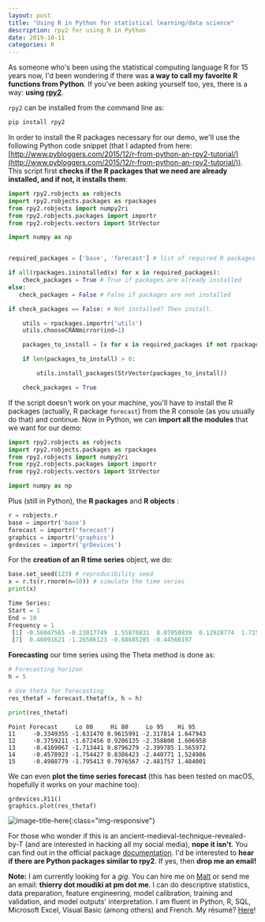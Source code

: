 ```yaml
---
layout: post
title: "Using R in Python for statistical learning/data science"
description: rpy2 for using R in Python 
date: 2019-10-11
categories: R
---
```



As someone who's been using the statistical computing language R for 15 years now, I'd been  wondering if there was __a way to call my favorite R functions from Python__. If you've been asking yourself too, yes, there is a way: __using [rpy2](https://pypi.org/project/rpy2/)__. 

`rpy2` can be installed from the command line as:

```bash
pip install rpy2
```

In order to install the R packages necessary for our	 demo, we'll use the following Python code snippet (that I adapted from here: [http://www.pybloggers.com/2015/12/r-from-python-an-rpy2-tutorial/](http://www.pybloggers.com/2015/12/r-from-python-an-rpy2-tutorial/)). This script first __checks if the R packages that we need are already installed, and if not, it installs them__:

```python
import rpy2.robjects as robjects
import rpy2.robjects.packages as rpackages
from rpy2.robjects import numpy2ri
from rpy2.robjects.packages import importr
from rpy2.robjects.vectors import StrVector

import numpy as np


required_packages = ['base', 'forecast'] # list of required R packages 

if all(rpackages.isinstalled(x) for x in required_packages):
    check_packages = True # True if packages are already installed 
else:
   check_packages = False # False if packages are not installed 

if check_packages == False: # Not installed? Then install.

    utils = rpackages.importr('utils')
    utils.chooseCRANmirror(ind=1)

    packages_to_install = [x for x in required_packages if not rpackages.isinstalled(x)]

    if len(packages_to_install) > 0:

        utils.install_packages(StrVector(packages_to_install))

    check_packages = True 
```

If the script doesn't work on your machine, you'll have to install the R packages (actually, R package `forecast`)  from the R console (as you usually do that) and continue. Now in Python, we can __import all the modules__ that we want for our demo:

```python
import rpy2.robjects as robjects
import rpy2.robjects.packages as rpackages
from rpy2.robjects import numpy2ri
from rpy2.robjects.packages import importr
from rpy2.robjects.vectors import StrVector

import numpy as np
```

Plus (still in Python), the __R packages__ and __R objects__ :

```python
r = robjects.r
base = importr('base')
forecast = importr('forecast')
graphics = importr('graphics')
grdevices = importr('grDevices')
```

For the __creation of an R time series__ object, we do:

```python
base.set_seed(123) # reproducibility seed
x = r.ts(r.rnorm(n=10)) # simulate the time series
print(x)
```

```python
Time Series:
Start = 1 
End = 10 
Frequency = 1 
 [1] -0.56047565 -0.23017749  1.55870831  0.07050839  0.12928774  1.71506499
 [7]  0.46091621 -1.26506123 -0.68685285 -0.44566197

```

__Forecasting__ our time series using the Theta method is done as:

```python
# Forecasting horizon
h = 5

# Use theta for forecasting
res_thetaf = forecast.thetaf(x, h = h)

print(res_thetaf)
```
```
Point Forecast     Lo 80     Hi 80     Lo 95    Hi 95
11     -0.3349355 -1.631470 0.9615991 -2.317814 1.647943
12     -0.3759211 -1.672456 0.9206135 -2.358800 1.606958
13     -0.4169067 -1.713441 0.8796279 -2.399785 1.565972
14     -0.4578923 -1.754427 0.8386423 -2.440771 1.524986
15     -0.4988779 -1.795413 0.7976567 -2.481757 1.484001

```


We can even __plot the time series forecast__ (this has been tested on macOS, hopefully it works on your machine too):

```
grdevices.X11()
graphics.plot(res_thetaf)
```

![image-title-here]({{base}}/images/2019-10-11/2019-10-11-image1.png){:class="img-responsive"}

For those who wonder if this is an ancient-medieval-technique-revealed-by-T (and are interested in hacking all my social media), __nope it isn't__. You can find out in the official package [documentation](https://rpy2.readthedocs.io/en/version_2.8.x/introduction.html).  I'd be interested to __hear if there are Python packages similar to rpy2__. If yes, then __drop me an email!__


__Note:__ I am currently looking for a _gig_. You can hire me on [Malt](https://www.malt.fr/profile/thierrymoudiki) or send me an email: __thierry dot moudiki at pm dot me__. I can do descriptive statistics, data preparation, feature engineering, model calibration, training and validation, and model outputs' interpretation. I am fluent in Python, R, SQL, Microsoft Excel, Visual Basic (among others) and French. My résumé? [Here]({{base}}/cv/thierry-moudiki.pdf)!



